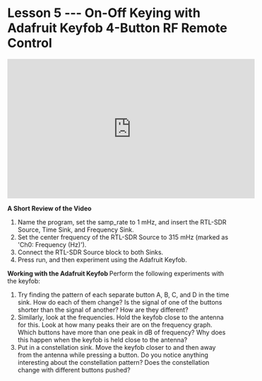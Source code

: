 # Lesson 5 --- On-Off Keying with Adafruit Keyfob 4-Button RF Remote Control


<iframe width="560" height="315" src="https://www.youtube.com/embed/46MnbWZsly4" title="YouTube video player" frameborder="0" allow="accelerometer; autoplay; clipboard-write; encrypted-media; gyroscope; picture-in-picture" allowfullscreen></iframe>

<b> A Short Review of the Video </b>

1. Name the program, set the samp_rate to 1 mHz, and insert the RTL-SDR Source, Time Sink, and Frequency Sink.
2. Set the center frequency of the RTL-SDR Source to 315 mHz (marked as 'Ch0: Frequency (Hz)').
3. Connect the RTL-SDR Source block to both Sinks.
4. Press run, and then experiment using the Adafruit Keyfob.


<b> Working with the Adafruit Keyfob </b>
Perform the following experiments with the keyfob:
1. Try finding the pattern of each separate button A, B, C, and D in the time sink. How do each of them change? Is the signal of one of the buttons shorter than the signal of another? How are they different?
2. Similarly, look at the frequencies. Hold the keyfob close to the antenna for this. Look at how many peaks their are on the frequency graph. Which buttons have more than one peak in dB of frequency? Why does this happen when the keyfob is held close to the antenna?
3. Put in a constellation sink. Move the keyfob closer to and then away from the antenna while pressing a button. Do you notice anything interesting about the constellation pattern? Does the constellation change with different buttons pushed?
